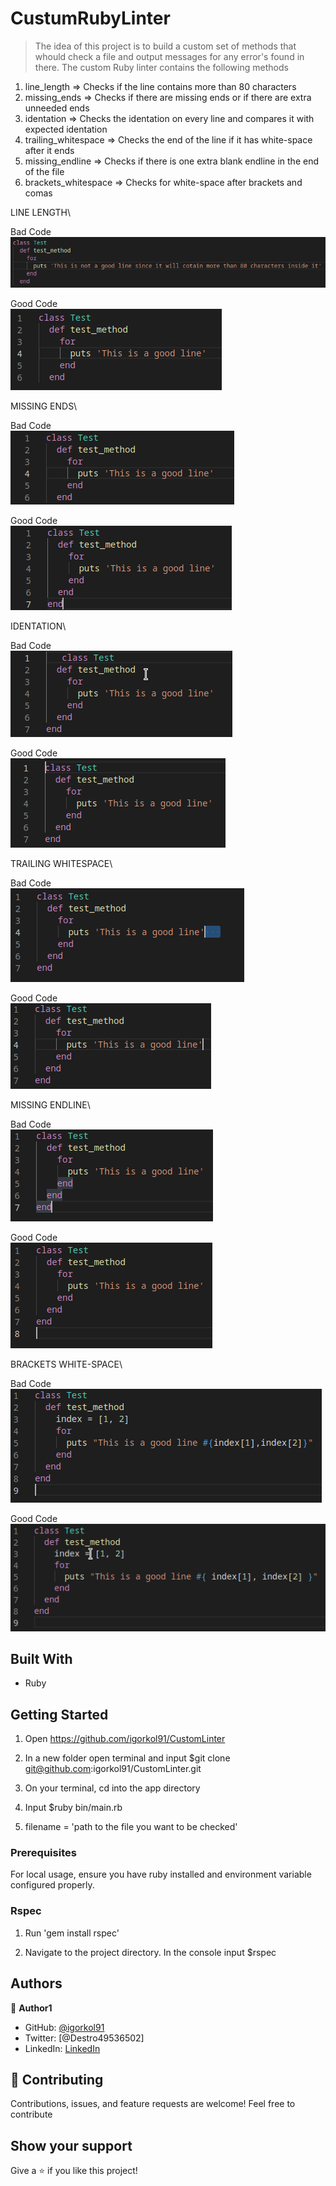 # CustumRubyLinter

> The idea of this project is to build a custom set of methods that whould check a file and output messages
for any error's found in there.
The custom Ruby linter contains the following methods

1. line_length => Checks if the line contains more than 80 characters 
2. missing_ends => Checks if there are missing ends or if there are extra unneeded ends
3. identation => Checks the identation on every line and compares it with expected identation
4. trailing_whitespace => Checks the end of the line if it has white-space after it ends
5. missing_endline => Checks if there is one extra blank endline in the end of the file
6. brackets_whitespace => Checks for white-space after brackets and comas

LINE LENGTH\

Bad Code\
![Linters](./assets/line_length_badcode.png)

Good Code\
![Linters](./assets/line_length_goodcode.png)

MISSING ENDS\

Bad Code\
![Linters](./assets/missing_ends_badcode.png)

Good Code\
![Linters](./assets/missing_ends_goodcode.png)

IDENTATION\

Bad Code\
![Linters](./assets/identation_badcode.png)

Good Code\
![Linters](./assets/identation_goodcode.png)

TRAILING WHITESPACE\

Bad Code\
![Linters](./assets/trailing_whitespace_badcode.png)

Good Code\
![Linters](./assets/trailing_whitespace_goodcode.png)

MISSING ENDLINE\

Bad Code\
![Linters](./assets/missing_endline_badcode.png)

Good Code\
![Linters](./assets/missing_endline_goodcode.png)

BRACKETS WHITE-SPACE\

Bad Code\
![Linters](./assets/brackets_whitespace_badcode.png)

Good Code\
![Linters](./assets/brackets_whitespace_goodcode.png)



## Built With

- Ruby

## Getting Started

1. Open https://github.com/igorkol91/CustomLinter

2. In a new folder open terminal and input $git clone git@github.com:igorkol91/CustomLinter.git
   
3. On your terminal, cd into the app directory

4. Input $ruby bin/main.rb

5. filename = 'path to the file you want to be checked'

### Prerequisites

For local usage, ensure you have ruby installed and environment variable configured properly.

### Rspec

1. Run 'gem install rspec'

2. Navigate to the project directory. In the console input $rspec

## Authors

:bust_in_silhouette: **Author1**

- GitHub: [@igorkol91](https://github.com/igorkol91)
- Twitter: [@Destro49536502]
- LinkedIn: [LinkedIn](https://linkedin.com/in/linkedinhandle)

## :handshake: Contributing

Contributions, issues, and feature requests are welcome!
Feel free to contribute

## Show your support

Give a ⭐️ if you like this project!
